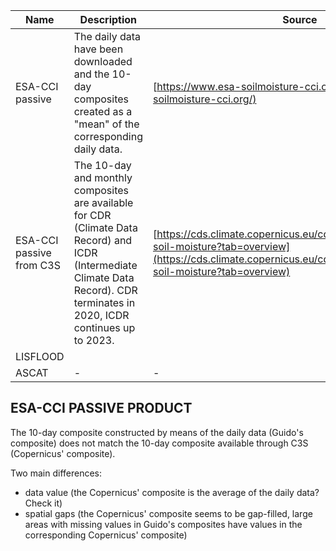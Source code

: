 

| Name| Description| Source|
|-----|------------|-------|
| ESA-CCI passive| The daily data have been downloaded and the 10-day composites created as a "mean" of the corresponding daily data. | [https://www.esa-soilmoisture-cci.org/](https://www.esa-soilmoisture-cci.org/) |
| ESA-CCI passive from C3S | The 10-day and monthly composites are available for CDR (Climate Data Record) and ICDR (Intermediate Climate Data Record). CDR terminates in 2020, ICDR continues up to 2023. | [https://cds.climate.copernicus.eu/cdsapp#!/dataset/satellite-soil-moisture?tab=overview](https://cds.climate.copernicus.eu/cdsapp#!/dataset/satellite-soil-moisture?tab=overview)|
| LISFLOOD | | |
| ASCAT    |-|-|

## ESA-CCI PASSIVE PRODUCT

The 10-day composite constructed by means of the daily data (Guido's composite) does not match the 10-day composite available through C3S (Copernicus' composite).

Two main differences:

- data value (the Copernicus' composite is the average of the daily data? Check it)
- spatial gaps (the Copernicus' composite seems to be gap-filled, large areas with missing values in Guido's composites have values in the corresponding Copernicus' composite) 
